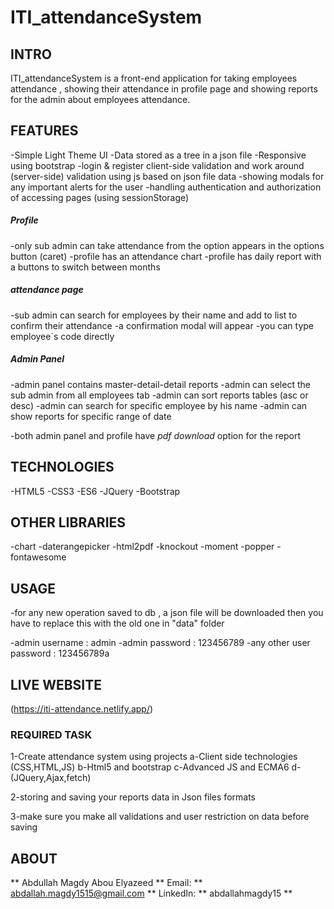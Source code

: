 # ITI_attendanceSystem

## INTRO 
 ITI_attendanceSystem is a front-end application for taking employees attendance , showing their attendance in profile page and showing reports for the admin about employees attendance.

## FEATURES
  -Simple Light Theme UI
  -Data stored as a tree in a json file
  -Responsive using bootstrap
  -login & register client-side validation and
   work around (server-side) validation using js based on json file data
  -showing modals for any important alerts for the user
  -handling authentication and authorization of accessing pages (using sessionStorage)
  
  ##### Profile
  -only sub admin can take attendance from the option appears in the options button (caret)
  -profile has an attendance chart
  -profile has daily report with a buttons to switch between months

  ##### attendance page
  -sub admin can search for employees by their name and add to list to confirm their attendance
  -a confirmation modal will appear
  -you can type employee`s code directly

  ##### Admin Panel
  -admin panel contains master-detail-detail reports
  -admin can select the sub admin from all employees tab
  -admin can sort reports tables (asc or desc)
  -admin can search for specific employee by his name
  -admin can show reports for specific range of date

  -both admin panel and profile have *pdf download* option for the report
  
## TECHNOLOGIES
  -HTML5
  -CSS3
  -ES6
  -JQuery
  -Bootstrap

## OTHER LIBRARIES
  -chart
  -daterangepicker
  -html2pdf
  -knockout
  -moment
  -popper
  -fontawesome

## USAGE
  -for any new operation saved to db , a json file will be downloaded then you have to
   replace this with the old one in "data" folder

  -admin username : admin
  -admin password : 123456789
  -any other user password : 123456789a

## LIVE WEBSITE
  (https://iti-attendance.netlify.app/)

### REQUIRED TASK
1-Create attendance system using projects
  a-Client side technologies (CSS,HTML,JS)
  b-Html5 and bootstrap
  c-Advanced JS and ECMA6
  d-(JQuery,Ajax,fetch)

2-storing and saving your reports data in Json files formats

3-make sure you make all validations and user restriction on data
before saving


## ABOUT
  ** Abdullah Magdy Abou Elyazeed **
  Email: ** abdallah.magdy1515@gmail.com **
  LinkedIn: ** abdallahmagdy15 **
